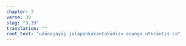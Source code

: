 ```yaml
---
chapter: 3
verse: 39
slug: "3.39"
translation: ""
root_text: "udānajayāj jalapaṅkakaṇṭakādiṣv asaṅga utkrāntiś ca"
---
```


